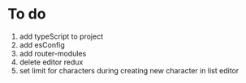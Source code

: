 # To do

1. add typeScript to project
2. add esConfig
3. add router-modules
4. delete editor redux
5. set limit for characters during creating new character in list editor
